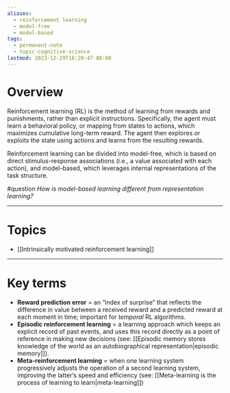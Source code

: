 ```yaml
---
aliases:
  - reinforcement learning
  - model-free
  - model-based
tags:
  - permanent-note
  - topic-cognitive-science
lastmod: 2023-12-29T18:28:47-08:00
---
```

# Overview

Reinforcement learning (RL) is the method of learning from rewards and punishments, rather than explicit instructions. Specifically, the agent must learn a behavioral policy, or mapping from states to actions, which maximizes cumulative long-term reward. The agent then explores or exploits the state using actions and learns from the resulting rewards. 

Reinforcement learning can be divided into model-free, which is based on direct stimulus-response associations (i.e., a value associated with each action), and model-based, which leverages internal representations of the task structure.

#question *How is model-based learning different from representation learning?*

---
# Topics

- [[Intrinsically motivated reinforcement learning]]

---
# Key terms

- **Reward prediction error** = an “index of surprise” that reflects the difference in value between a received reward and a predicted reward at each moment in time; important for *temporal* RL algorithms.
- **Episodic reinforcement learning** = a learning approach which keeps an explicit record of past events, and uses this record directly as a point of reference in making new decisions (see: [[Episodic memory stores knowledge of the world as an autobiographical representation|episodic memory]]).
- **Meta-reinforcement learning** = when one learning system progressively adjusts the operation of a second learning system, improving the latter’s speed and efficiency (see: [[Meta-learning is the process of learning to learn|meta-learning]])
